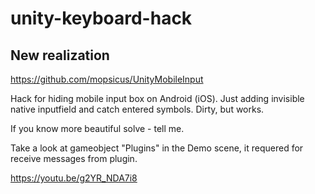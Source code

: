 # unity-keyboard-hack

## New realization
https://github.com/mopsicus/UnityMobileInput

Hack for hiding mobile input box on Android (iOS).
Just adding invisible native inputfield and catch entered symbols. Dirty, but works.

If you know more beautiful solve - tell me.

Take a look at gameobject "Plugins" in the Demo scene, it requered for receive messages from plugin.

https://youtu.be/g2YR_NDA7i8
